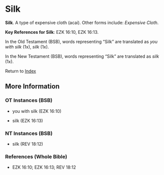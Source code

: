 # Silk
**Silk**. 
A type of expensive cloth (acai). 
Other forms include: 
*Expensive Cloth*. 


**Key References for Silk**: 
EZK 16:10, EZK 16:13. 


In the Old Testament (BSB), words representing “Silk” are translated as 
*you with silk* (1x), *silk* (1x). 


In the New Testament (BSB), words representing “Silk” are translated as 
*silk* (1x). 


Return to [Index](00-Index.md)

## More Information

### OT Instances (BSB)

* you with silk (EZK 16:10)

* silk (EZK 16:13)



### NT Instances (BSB)

* silk (REV 18:12)



### References (Whole Bible)

* EZK 16:10; EZK 16:13; REV 18:12



